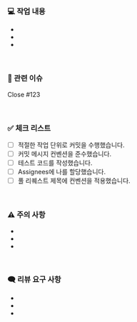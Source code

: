 ### 💻 작업 내용
<!-- 해당 PR에서 작업한 내용, 변경 사항 등을 설명해주세요. -->
-
-
-
<br>

### 🐛 관련 이슈
<!-- 이 PR로 해결되는 이슈 번호를 Close #번호 형태로 작성해주세요. -->
Close #123

<br>

### ✅ 체크 리스트
<!-- 완료된 항목에 한해서 [ ] 안에 x를 적어주세요. --> 
- [ ] 적절한 작업 단위로 커밋을 수행했습니다.
- [ ] 커밋 메시지 컨벤션을 준수했습니다.
- [ ] 테스트 코드를 작성했습니다.
- [ ] Assignees에 나를 할당했습니다.
- [ ] 풀 리퀘스트 제목에 컨벤션을 적용했습니다. <!-- 예: Feat: 로그인 기능 구현 -->
<br>

### ⚠️ 주의 사항
<!-- 주의해야 할 점, 참고해야 할 점이 있다면 설명해주세요. -->
-
-
-
<br>

### 🗨️ 리뷰 요구 사항
<!-- 리뷰어가 중점적으로 확인해주길 바라는 부분이 있다면 작성해주세요. -->
-
-
-
